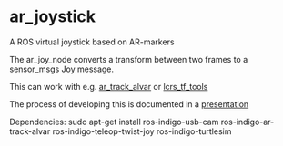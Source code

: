 # ar_joystick
A ROS virtual joystick based on AR-markers

The ar_joy_node converts a transform between two frames to a sensor_msgs Joy message. 

This can work with e.g. [ar_track_alvar](http://wiki.ros.org/ar_track_alvar) or [lcrs_tf_tools](https://github.com/jhu-lcsr/lcsr_tf_tools)

The process of developing this is documented in a [presentation](https://docs.google.com/presentation/d/1rTx04JtYQd5GLaYxBYi-g1EdqgnkUF6qWrShHxI36cU/edit?usp=sharing)

Dependencies:
sudo apt-get install ros-indigo-usb-cam ros-indigo-ar-track-alvar ros-indigo-teleop-twist-joy ros-indigo-turtlesim

